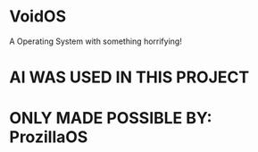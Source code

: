 # VoidOS
A Operating System with something horrifying!
# AI WAS USED IN THIS PROJECT

# ONLY MADE POSSIBLE BY: ProzillaOS